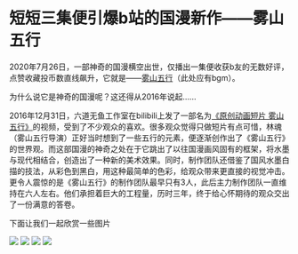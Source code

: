 <html lang="zh-cn">
    <body>
         <h1>短短三集便引爆b站的国漫新作——雾山五行</h1>
        <p>2020年7月26日，一部神奇的国漫横空出世，仅播出一集便收获b友的无数好评，点赞收藏投币数直线飙升，它就是——<a href="https://www.bilibili.com/bangumi/play/ep331423?from=search&seid=9037453791696411528&spm_id_from=333.337.0.0">雾山五行</a>（此处应有bgm）。</p>
         <p>为什么说它是神奇的国漫呢？这还得从2016年说起......</p>
        <p>2016年12月31日，六道无鱼工作室在bilibili上发了一部名为<a href="https://www.bilibili.com/video/BV1Fs411Y7aW?from=search&seid=10331407796617853834&spm_id_from=333.337.0.0">《原创动画短片 雾山五行》</a>的视频，受到了不少观众的喜欢。很多观众觉得只做短片有点可惜，林魂（雾山五行导演）正好当时想到了一些五行的元素，便逐渐创作出了《雾山五行》的世界观。而这部国漫的神奇之处在于它跳出了以往国漫画风固有的框架，将水墨与现代相结合，创造出了一种新的美术效果。同时，制作团队还借鉴了国风水墨白描的技法，从彩色到黑白，用这种最简单的色彩，给观众带来更直接的视觉冲击。更令人震惊的是《雾山五行》的制作团队最早只有3人，此后主力制作团队一直维持在六人左右。他们承担着巨大的工程量，历时三年，终于给心怀期待的观众交出了一份满意的答卷。</p>
         <p>下面让我们一起欣赏一些图片</p>
        <img src="https://gimg2.baidu.com/image_search/src=http%3A%2F%2Finews.gtimg.com%2Fnewsapp_bt%2F0%2F12156737800%2F1000.jpg&refer=http%3A%2F%2Finews.gtimg.com&app=2002&size=f9999,10000&q=a80&n=0&g=0n&fmt=jpeg?sec=1636092134&t=fe6919d1543e9046e6200970a5a4a5a2"/>
         <img src="https://gimg2.baidu.com/image_search/src=http%3A%2F%2Fc-ssl.duitang.com%2Fuploads%2Fitem%2F202008%2F08%2F20200808135036_yavgp.thumb.400_0.jpg&refer=http%3A%2F%2Fc-ssl.duitang.com&app=2002&size=f9999,10000&q=a80&n=0&g=0n&fmt=jpeg?sec=1636094472&t=2dc8af89ee4bcf597985312de9dbf2be"/>
         <img src="https://gimg2.baidu.com/image_search/src=http%3A%2F%2Fi1.go2yd.com%2Fimage.php%3Furl%3D0Qrlci8T6U&refer=http%3A%2F%2Fi1.go2yd.com&app=2002&size=f9999,10000&q=a80&n=0&g=0n&fmt=jpeg?sec=1636094472&t=8cf0ff87a678bda8091e0dc33ef5bb37"/>
          <img src="https://gimg2.baidu.com/image_search/src=http%3A%2F%2Fstc-new.8531.cn%2Fassets%2Fredboat%2F20210930%2F1632992383854_61557c7f636db93b0b02f0b5.jpeg&refer=http%3A%2F%2Fstc-new.8531.cn&app=2002&size=f9999,10000&q=a80&n=0&g=0n&fmt=jpeg?sec=1636094733&t=5af88a2395964c4b360dd90f8d32dfa4"/>
</body>
</html>
